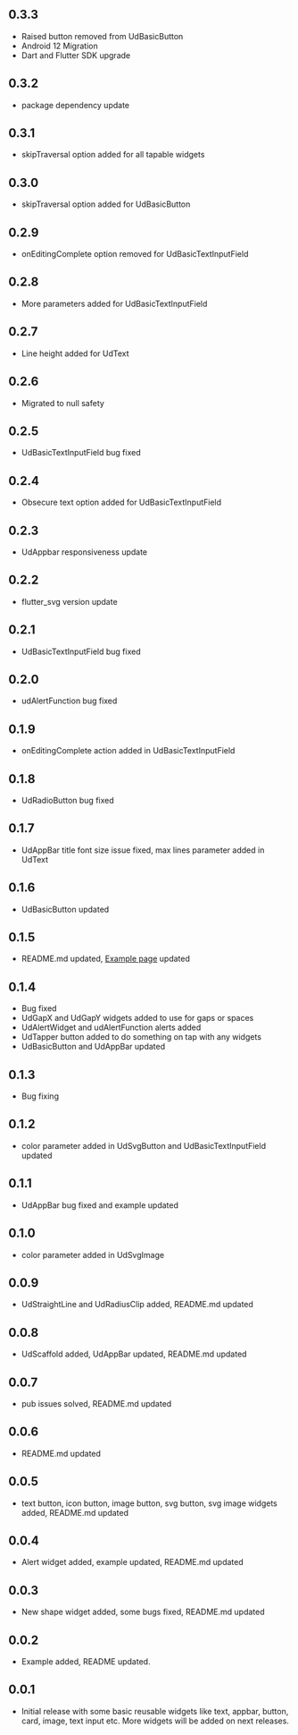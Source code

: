 ## 0.3.3

* Raised button removed from UdBasicButton
* Android 12 Migration
* Dart and Flutter SDK upgrade

## 0.3.2

* package dependency update

## 0.3.1

* skipTraversal option added for all tapable widgets

## 0.3.0

* skipTraversal option added for UdBasicButton

## 0.2.9

* onEditingComplete option removed for UdBasicTextInputField

## 0.2.8

* More parameters added for UdBasicTextInputField

## 0.2.7

* Line height added for UdText

## 0.2.6

* Migrated to null safety

## 0.2.5

* UdBasicTextInputField bug fixed

## 0.2.4

* Obsecure text option added for UdBasicTextInputField

## 0.2.3

* UdAppbar responsiveness update

## 0.2.2

* flutter_svg version update

## 0.2.1

* UdBasicTextInputField bug fixed

## 0.2.0

* udAlertFunction bug fixed

## 0.1.9

* onEditingComplete action added in UdBasicTextInputField

## 0.1.8

* UdRadioButton bug fixed

## 0.1.7

* UdAppBar title font size issue fixed, max lines parameter added in UdText

## 0.1.6

* UdBasicButton updated

## 0.1.5

* README.md updated, [Example page](https://pub.dev/packages/ud_widgets/example) updated

## 0.1.4

* Bug fixed
* UdGapX and UdGapY widgets added to use for gaps or spaces
* UdAlertWidget and udAlertFunction alerts added
* UdTapper button added to do something on tap with any widgets
* UdBasicButton and UdAppBar updated

## 0.1.3

* Bug fixing

## 0.1.2

* color parameter added in UdSvgButton and UdBasicTextInputField updated

## 0.1.1

* UdAppBar bug fixed and example updated

## 0.1.0

* color parameter added in UdSvgImage

## 0.0.9

* UdStraightLine and UdRadiusClip added, README.md updated

## 0.0.8

* UdScaffold added, UdAppBar updated, README.md updated

## 0.0.7

* pub issues solved, README.md updated

## 0.0.6

* README.md updated

## 0.0.5

* text button, icon button, image button, svg button, svg image widgets added, README.md updated

## 0.0.4

* Alert widget added, example updated, README.md updated

## 0.0.3

* New shape widget added, some bugs fixed, README.md updated

## 0.0.2

* Example added, README updated.

## 0.0.1

* Initial release with some basic reusable widgets like text, appbar, button, card, image, text input etc. More widgets will be added on next releases.
